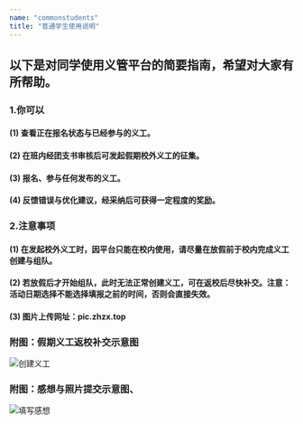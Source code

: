 ```yaml
---
name: "commonstudents"
title: "普通学生使用说明"
---
```


## 以下是对同学使用义管平台的简要指南，希望对大家有所帮助。

### 1.你可以

#### (1) 查看正在报名状态与已经参与的义工。
#### (2) 在班内经团支书审核后可发起假期校外义工的征集。
#### (3) 报名、参与任何发布的义工。
#### (4) 反馈错误与优化建议，经采纳后可获得一定程度的奖励。

### 2.注意事项

#### (1) 在发起校外义工时，因平台只能在校内使用，请尽量在放假前于校内完成义工创建与组队。
#### (2) 若放假后才开始组队，此时无法正常创建义工，可在返校后尽快补交。注意：活动日期选择不能选择填报之前的时间，否则会直接失效。
#### (3) 图片上传网址：pic.zhzx.top

### 附图：假期义工返校补交示意图

![创建义工](https://xhfs1.ztytech.com/CA107011/819f7d48084f41b4b79632b94e8c70c9.png)

### 附图：感想与照片提交示意图、

![填写感想](https://xhfs1.ztytech.com/CA107011/44c194fc0f4541a49f991ad6158b675f.png)
